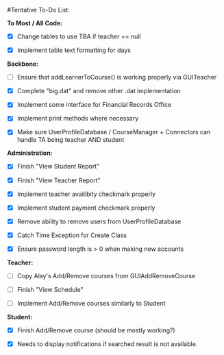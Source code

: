 #Tentative To-Do List:

**To Most / All Code:**

- [x] Change tables to use TBA if teacher == null

- [x] Implement table text formatting for days 

**Backbone:**

- [ ] Ensure that addLearnerToCourse() is working properly via GUITeacher

- [x] Complete "big.dat" and remove other .dat implementation

- [x] Implement some interface for Financial Records Office

- [x] Implement print methods where necessary

- [x] Make sure UserProfileDatabase / CourseManager + Connectors can handle TA being teacher AND student

**Administration:**

- [x] Finish "View Student Report"

- [x] Finish "View Teacher Report"

- [x] Implement teacher availibity checkmark properly

- [x] Implement student payment checkmark properly

- [x] Remove ability to remove users from UserProfileDatabase

- [x] Catch Time Exception for Create Class

- [x] Ensure password length is > 0 when making new accounts

**Teacher:**

- [ ] Copy Alay's Add/Remove courses from GUIAddRemoveCourse

- [ ] Finish "View Schedule"

- [ ] Implement Add/Remove courses similarly to Student

**Student:**

- [x] Finish Add/Remove course (should be mostly working?)

- [x] Needs to display notifications if searched result is not available. 
